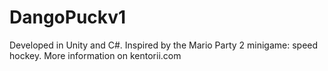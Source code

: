 # DangoPuckv1
Developed in Unity and C#. Inspired by the Mario Party 2 minigame: speed hockey. More information on kentorii.com
